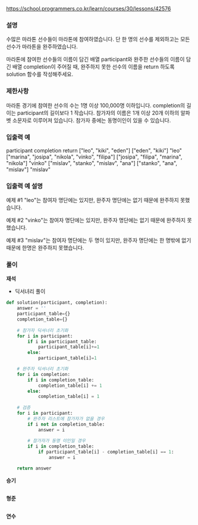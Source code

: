 https://school.programmers.co.kr/learn/courses/30/lessons/42576

### **설명** ###

수많은 마라톤 선수들이 마라톤에 참여하였습니다. 단 한 명의 선수를 제외하고는 모든 선수가 마라톤을 완주하였습니다.

마라톤에 참여한 선수들의 이름이 담긴 배열 participant와 완주한 선수들의 이름이 담긴 배열 completion이 주어질 때, 완주하지 못한 선수의 이름을 return 하도록 solution 함수를 작성해주세요.

### **제한사항** ###

마라톤 경기에 참여한 선수의 수는 1명 이상 100,000명 이하입니다.
completion의 길이는 participant의 길이보다 1 작습니다.
참가자의 이름은 1개 이상 20개 이하의 알파벳 소문자로 이루어져 있습니다.
참가자 중에는 동명이인이 있을 수 있습니다.

### **입출력 예** ###
participant	completion	return
["leo", "kiki", "eden"]	["eden", "kiki"]	"leo"
["marina", "josipa", "nikola", "vinko", "filipa"]	["josipa", "filipa", "marina", "nikola"]	"vinko"
["mislav", "stanko", "mislav", "ana"]	["stanko", "ana", "mislav"]	"mislav"

### **입출력 예 설명** ###
예제 #1
"leo"는 참여자 명단에는 있지만, 완주자 명단에는 없기 때문에 완주하지 못했습니다.

예제 #2
"vinko"는 참여자 명단에는 있지만, 완주자 명단에는 없기 때문에 완주하지 못했습니다.

예제 #3
"mislav"는 참여자 명단에는 두 명이 있지만, 완주자 명단에는 한 명밖에 없기 때문에 한명은 완주하지 못했습니다.


### **풀이**

**재석**
- 딕서녀리 풀이
```python
def solution(participant, completion):
    answer = ''
    participant_table={}
    completion_table={}
    
    # 참가자 딕셔너리 초기화 
    for i in participant:
        if i in participant_table:
            participant_table[i]+=1
        else:
            participant_table[i]=1

    # 완주자 딕셔너리 초기화 
    for i in completion:
        if i in completion_table:
            completion_table[i] += 1
        else:
            completion_table[i] = 1
            
    # 검증
    for i in participant:
        # 완주자 리스트에 참가자가 없을 경우
        if i not in completion_table:
            answer = i
            
        # 참가자가 동명 이인일 경우
        if i in completion_table:
            if participant_table[i] - completion_table[i] == 1:
                answer = i

    return answer
```

**승기**

```python

```

**형준**

```python

```

**연수**

```python

```

